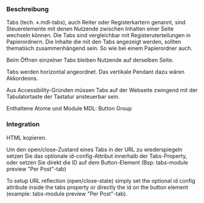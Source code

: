 ### Beschreibung

Tabs (tech. «.mdl-tabs), auch Reiter oder Registerkartern genannt, sind Steuerelemente mit denen Nutzende zwischen Inhalten einer Seite wechseln können. Die Tabs sind vergleichbar mit Registeruterteilungen in Papierordnern. Die Inhalte die mit den Tabs angezeigt werden, sollten thematisch zusammenhängend sein. So wie bei einem Papierordner auch. 

Beim Öffnen einzelner Tabs bleiben Nutzende auf derselben Seite.

Tabs werden horizontal angeordnet. Das vertikale Pendant dazu wären Akkordeons.

Aus Accessibility-Gründen müssen Tabs auf der Webseite zwingend mit der Tabulatortaste der Tastatur ansteuerbar sein.

Enthaltene Atome und Module
MDL: Button Group

### Integration

HTML kopieren.

Um den open/close-Zustand eines Tabs in der URL zu wiederspiegeln setzen Sie das optionale id-config-Attribut innerhalb der Tabs-Property, oder setzen Sie direkt die ID auf dem Button-Element (Bsp: tabs-module preview "Per Post"-tab)


To setup URL reflection (open/close-state) simply set the optional id config attribute inside the tabs property or directly the id on the button element (example: tabs-module preview "Per Post"-tab).
